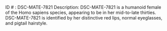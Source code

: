 ID # : DSC-MATE-7821
Description: DSC-MATE-7821 is a humanoid female of the Homo sapiens species, appearing to be in her mid-to-late thirties. DSC-MATE-7821 is identified by her distinctive red lips, normal eyeglasses, and pigtail hairstyle.